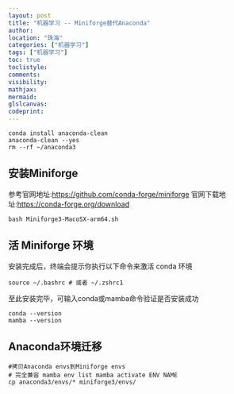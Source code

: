 ```yaml
---
layout: post
title: "机器学习 -- Miniforge替代Anaconda"
author:
location: "珠海"
categories: ["机器学习"]
tags: ["机器学习"]
toc: true
toclistyle:
comments:
visibility:
mathjax:
mermaid:
glslcanvas:
codeprint:
---
```


```
conda install anaconda-clean
anaconda-clean --yes
rm --rf ~/anaconda3
```

## 安装Miniforge

参考官网地址:https://github.com/conda-forge/miniforge
官网下载地址:https://conda-forge.org/download

```
bash Miniforge3-MacoSX-arm64.sh
```


## 活 Miniforge 环境

安装完成后，终端会提示你执行以下命令来激活 conda 环境
```
source ~/.bashrc # 或者 ~/.zshrc1
```

至此安装完毕，可输入conda或mamba命令验证是否安装成功
```
conda --version
mamba --version
```

## Anaconda环境迁移

```
#拷贝Anaconda envs到Miniforge envs
# 完全兼容 mamba env list mamba activate ENV NAME
cp anaconda3/envs/* miniforge3/envs/
